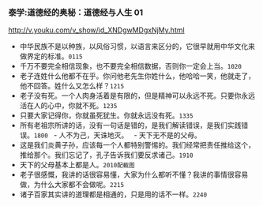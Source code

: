 ### 泰学:道德经的奥秘：道德经与人生 01
http://v.youku.com/v_show/id_XNDgwMDgxNjMy.html
- 中华民族不是以种族，以风俗习惯，以语言来区分的，它很早就用中华文化来做界定的标准。`0115`
- 千万不要完全相信现象，也不要完全相信数据，否则你一定会上当。`1020`
- 老子连姓什么他都不在乎。你问他老先生你姓什么，他哈哈一笑，他就走了，他不回答。姓什么又怎么样？`1215`
- 老子没有死。一个人肉身活着是有限的，但是精神可以永远不死。只要你永远活在人的心中，你就不死。`1235`
- 只要大家记得你，你就虽死犹生。你就永远没有死。`1335`
- 所有老祖宗所讲的话，没有一句话是错的，是我们解读错误，是我们实践错误。`1800`
   - 人不为己，天诛地灭。
   - 天下无不是的父母。
- 这是我们炎黄子孙，应该每一个人都特别警惕的。我们经常把责任推给这个，推给那个。我们忘记了，孔子告诉我们要反求诸己。`1910`
- 天下的父母基本上都是人。`2010配截图`
- 老子很感慨，我讲的话很容易懂，大家为什么都听不懂？我讲的事情很容易做，为什么大家都不会做呢。`2215`
- 诸子百家其实讲的道理都是相通的，只是用的话不一样。`2240`
